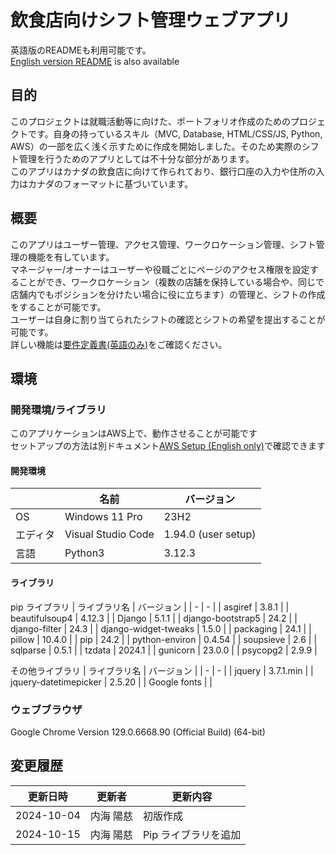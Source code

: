 # 飲食店向けシフト管理ウェブアプリ

英語版のREADMEも利用可能です。  
[English version README](./README.md) is also available

## 目的

このプロジェクトは就職活動等に向けた、ポートフォリオ作成のためのプロジェクトです。自身の持っているスキル（MVC, Database, HTML/CSS/JS, Python, AWS）の一部を広く浅く示すために作成を開始しました。そのため実際のシフト管理を行うためのアプリとしては不十分な部分があります。   
このアプリはカナダの飲食店に向けて作られており、銀行口座の入力や住所の入力はカナダのフォーマットに基づいています。

## 概要

このアプリはユーザー管理、アクセス管理、ワークロケーション管理、シフト管理の機能を有しています。  
マネージャー/オーナーはユーザーや役職ごとにページのアクセス権限を設定することができ、ワークロケーション（複数の店舗を保持している場合や、同じで店舗内でもポジションを分けたい場合に役に立ちます）の管理と、シフトの作成をすることが可能です。  
ユーザーは自身に割り当てられたシフトの確認とシフトの希望を提出することが可能です。  
詳しい機能は[要件定義書(英語のみ)](./documents/RDD/Requirements%20definition%20document.md)をご確認ください。

## 環境

### 開発環境/ライブラリ

このアプリケーションはAWS上で、動作させることが可能です  
セットアップの方法は別ドキュメント[AWS Setup (English only)](./documents/AWS%20Setup/README.md)で確認できます

#### 開発環境

| | 名前 | バージョン |
| - | - | - |
| OS | Windows 11 Pro | 23H2 |
| エディタ | Visual Studio Code | 1.94.0 (user setup) |
| 言語 | Python3 | 3.12.3 |

#### ライブラリ

pip ライブラリ
| ライブラリ名 | バージョン |
| - | - |
| asgiref              | 3.8.1 |
| beautifulsoup4       | 4.12.3 |
| Django               | 5.1.1 |
| django-bootstrap5    | 24.2 |
| django-filter        | 24.3 |
| django-widget-tweaks | 1.5.0 |
| packaging            | 24.1 |
| pillow               | 10.4.0 |
| pip                  | 24.2 |
| python-environ       | 0.4.54 |
| soupsieve            | 2.6 |
| sqlparse             | 0.5.1 |
| tzdata               | 2024.1 |
| gunicorn             | 23.0.0 |
| psycopg2             | 2.9.9 |

その他ライブラリ
| ライブラリ名 | バージョン |
| - | - |
| jquery | 3.7.1.min |
| jquery-datetimepicker | 2.5.20 |
| Google fonts |  |

### ウェブブラウザ

Google Chrome Version 129.0.6668.90 (Official Build) (64-bit)

## 変更履歴

| 更新日時 | 更新者 | 更新内容 |
| - | - | - |
| 2024-10-04 | 内海 陽慈 | 初版作成 |
| 2024-10-15 | 内海 陽慈 | Pip ライブラリを追加 |
